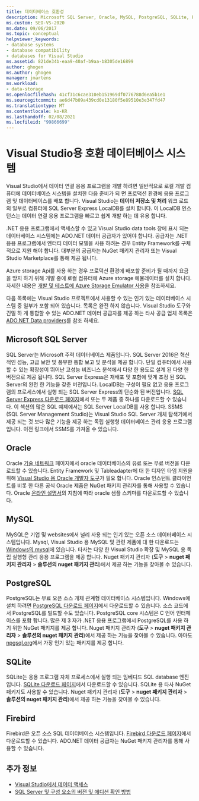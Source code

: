 ```yaml
---
title: 데이터베이스 호환성
description: Microsoft SQL Server, Oracle, MySQL, PostgreSQL, SQLite, Firebird와 같은 Visual Studio에 대해 호환 되는 데이터베이스 시스템을 검토 합니다.
ms.custom: SEO-VS-2020
ms.date: 09/06/2017
ms.topic: conceptual
helpviewer_keywords:
- database systems
- database compatibility
- databases for Visual Studio
ms.assetid: 821de34b-eaa9-40af-b9aa-b8305de16899
author: ghogen
ms.author: ghogen
manager: jmartens
ms.workload:
- data-storage
ms.openlocfilehash: 41cf31c6cae310eb151969df0776788d6ea5b1e1
ms.sourcegitcommit: ae6d47b09a439cd0e13180f5e89510e3e347fd47
ms.translationtype: MT
ms.contentlocale: ko-KR
ms.lasthandoff: 02/08/2021
ms.locfileid: "99866699"
---
```

# <a name="compatible-database-systems-for-visual-studio"></a>Visual Studio용 호환 데이터베이스 시스템

Visual Studio에서 데이터 연결 응용 프로그램을 개발 하려면 일반적으로 로컬 개발 컴퓨터에 데이터베이스 시스템을 설치한 다음 준비가 되 면 프로덕션 환경에 응용 프로그램 및 데이터베이스를 배포 합니다. Visual Studio는 **데이터 저장소 및 처리** 워크 로드의 일부로 컴퓨터에 SQL Server Express LocalDB를 설치 합니다. 이 LocalDB 인스턴스는 데이터 연결 응용 프로그램을 빠르고 쉽게 개발 하는 데 유용 합니다.

.NET 응용 프로그램에서 액세스할 수 있고 Visual Studio data tools 창에 표시 되는 데이터베이스 시스템에는 ADO.NET 데이터 공급자가 있어야 합니다. 공급자는 .NET 응용 프로그램에서 엔터티 데이터 모델을 사용 하려는 경우 Entity Framework를 구체적으로 지원 해야 합니다. 대부분의 공급자는 NuGet 패키지 관리자 또는 Visual Studio Marketplace를 통해 제공 됩니다.

Azure storage Api를 사용 하는 경우 프로덕션 환경에 배포할 준비가 될 때까지 요금을 방지 하기 위해 개발 중에 로컬 컴퓨터에 Azure storage 에뮬레이터를 설치 합니다. 자세한 내용은 [개발 및 테스트에 Azure Storage Emulator 사용](/azure/storage/common/storage-use-emulator)을 참조하세요.

다음 목록에는 Visual Studio 프로젝트에서 사용할 수 있는 인기 있는 데이터베이스 시스템 중 일부가 포함 되어 있습니다. 목록은 완전 하지 않습니다. Visual Studio 도구와 긴밀 하 게 통합할 수 있는 ADO.NET 데이터 공급자를 제공 하는 타사 공급 업체 목록은 [ADO.NET Data providers](/dotnet/framework/data/adonet/data-providers)를 참조 하세요.

## <a name="microsoft-sql-server"></a>Microsoft SQL Server

SQL Server는 Microsoft 주력 데이터베이스 제품입니다. SQL Server 2016은 혁신적인 성능, 고급 보안 및 풍부한 통합 보고 및 분석을 제공 합니다. 단일 컴퓨터에서 사용할 수 있는 확장성이 뛰어난 고성능 비즈니스 분석에서 다양 한 용도로 설계 된 다양 한 버전으로 제공 됩니다. SQL Server Express은 재배포 및 포함에 맞게 조정 된 SQL Server의 완전 한 기능을 갖춘 버전입니다.  LocalDB는 구성이 필요 없고 응용 프로그램의 프로세스에서 실행 되는 SQL Server Express의 단순화 된 버전입니다. [SQL Server Express 다운로드 페이지](https://www.microsoft.com/sql-server/sql-server-editions-express)에서 또는 두 제품 중 하나를 다운로드할 수 있습니다. 이 섹션의 많은 SQL 예제에서는 SQL Server LocalDB를 사용 합니다. SSMS (SQL Server Management Studio)는 Visual Studio SQL Server 개체 탐색기에서 제공 되는 것 보다 많은 기능을 제공 하는 독립 실행형 데이터베이스 관리 응용 프로그램입니다. 이전 링크에서 SSMS를 가져올 수 있습니다.

## <a name="oracle"></a>Oracle

Oracle [기술 네트워크](https://www.oracle.com/database/technologies/oracle-database-software-downloads.html) 페이지에서 oracle 데이터베이스의 유료 또는 무료 버전을 다운로드할 수 있습니다. Entity Framework 및 Tableadapter에 대 한 디자인 타임 지원을 위해 [Visual Studio 용 Oracle 개발자 도구](https://www.oracle.com/database/technologies/developer-tools/visual-studio/)가 필요 합니다. Oracle 인스턴트 클라이언트를 비롯 한 다른 공식 Oracle 제품은 NuGet 패키지 관리자를 통해 사용할 수 있습니다. Oracle [온라인 설명서](https://docs.oracle.com/cd/E11882_01/server.112/e10831/toc.htm)의 지침에 따라 oracle 샘플 스키마를 다운로드할 수 있습니다.

## <a name="mysql"></a>MySQL

MySQL은 기업 및 websites에서 널리 사용 되는 인기 있는 오픈 소스 데이터베이스 시스템입니다. Mysql, Visual Studio 용 MySQL 및 관련 제품에 대 한 다운로드는 [Windows의 mysql](https://www.mysql.com/why-mysql/windows/)에 있습니다. 타사는 다양 한 Visual Studio 확장 및 MySQL 용 독립 실행형 관리 응용 프로그램을 제공 합니다. Nuget 패키지 관리자 (**도구**  >  **nuget 패키지 관리자**  >  **솔루션의 nuget 패키지 관리**)에서 제공 하는 기능을 찾아볼 수 있습니다.

## <a name="postgresql"></a>PostgreSQL

PostgreSQL는 무료 오픈 소스 개체 관계형 데이터베이스 시스템입니다. Windows에 설치 하려면 [PostgreSQL 다운로드 페이지](https://www.postgresql.org/download/windows/)에서 다운로드할 수 있습니다. 소스 코드에서 PostgreSQL를 빌드할 수도 있습니다. PostgreSQL core 시스템은 C 언어 인터페이스를 포함 합니다. 많은 제 3 자가 .NET 응용 프로그램에서 PostgreSQL를 사용 하기 위한 NuGet 패키지를 제공 합니다. Nuget 패키지 관리자 (**도구**  >  **nuget 패키지 관리자**  >  **솔루션의 nuget 패키지 관리**)에서 제공 하는 기능을 찾아볼 수 있습니다. 아마도 [npgsql.org](http://www.npgsql.org)에서 가장 인기 있는 패키지를 제공 합니다.

## <a name="sqlite"></a>SQLite

SQLite는 응용 프로그램 자체 프로세스에서 실행 되는 임베디드 SQL database 엔진입니다. [SQLite 다운로드 페이지](https://www.sqlite.org/download.html)에서 다운로드할 수 있습니다. SQLite 용 타사 NuGet 패키지도 사용할 수 있습니다. Nuget 패키지 관리자 (**도구**  >  **nuget 패키지 관리자**  >  **솔루션의 nuget 패키지 관리**)에서 제공 하는 기능을 찾아볼 수 있습니다.

## <a name="firebird"></a>Firebird

Firebird은 오픈 소스 SQL 데이터베이스 시스템입니다. [Firebird 다운로드 페이지](http://firebirdsql.org/en/downloads/)에서 다운로드할 수 있습니다. ADO.NET 데이터 공급자는 NuGet 패키지 관리자를 통해 사용할 수 있습니다.

## <a name="see-also"></a>추가 정보

- [Visual Studio에서 데이터 액세스](../data-tools/accessing-data-in-visual-studio.md)
- [SQL Server 및 구성 요소의 버전 및 에디션 확인 방법](https://support.microsoft.com/help/321185/how-to-determine-the-version-edition-and-update-level-of-sql-server-an)
